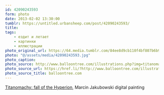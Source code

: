 ```yaml
---
id: 42090243593
form: photo
date: 2013-02-02 13:30:00
tumblr: https://untitled.urbansheep.com/post/42090243593/
title:
tags:
    - ездит и летает
    - картинки
    - иллюстрации
photo_original_url: https://64.media.tumblr.com/84ee8d9cb110f4bf807b6b922fd2ba92/tumblr_ky3joe4Ipf1qz4wzio1_r1_1280.jpg
photo: "@/assets/media/42090243593.jpg"
photo_caption:
photo_source: http://www.balloontree.com/illustrations.php?img=titanomachy
photo_source_url: https://href.li/?http://www.balloontree.com/illustrations.php?img=titanomachy
photo_source_title: balloontree.com
---
```


<p><a href="http://www.balloontree.com/illustrations.php?img=titanomachy">Titanomachy: fall of the Hyperion</a>, Marcin Jakubowski digital painting</p>
